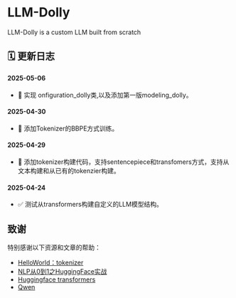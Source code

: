 # LLM-Dolly
LLM-Dolly is a custom LLM built from scratch

## 🗓️ 更新日志

#### 2025-05-06
- 📝 实现 onfiguration_dolly类,以及添加第一版modeling_dolly。

#### 2025-04-30
- 📝 添加Tokenizer的BBPE方式训练。

#### 2025-04-29
- 📝 添加tokenizer构建代码，支持sentencepiece和transfomers方式，支持从文本构建和从已有的tokenzier构建。

#### 2025-04-24
- ✅ 测试从transformers构建自定义的LLM模型结构。

## 致谢

特别感谢以下资源和文章的帮助：

- [HelloWorld：tokenizer](https://zhuanlan.zhihu.com/p/657047389)
- [NLP从0到1之HuggingFace实战](https://zhuanlan.zhihu.com/p/690019010)
- [Huggingface transformers](https://github.com/huggingface/transformers)
- [Qwen](https://huggingface.co/Qwen)